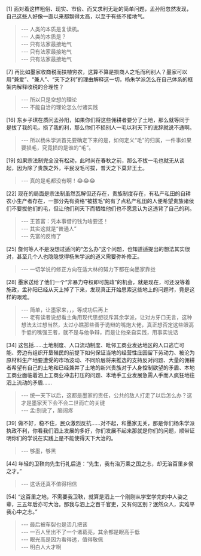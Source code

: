 
[1] 面对着这样粗俗、现实、市侩、而又求利无耻的简单问题，孟孙阳忽然发现，自己这些人好像一直以来都飘得太高，以至于有些不接地气。
>--- 人类的本质是复读机。<br>
>--- 人类的本质是？<br>
>--- 只有法家最接地气<br>
>--- 只有法家最接地气<br>
>--- 只有法家最接地气<br>

[7] 再比如墨家收商税而扶植穷农，这算不算是损商人之毛而利别人？墨家可以用“兼爱”、“兼人”、“天下之利”的理由解释这一切，杨朱学派怎么在自己体系的框架内解释收税的合理性？
>--- 所以只是空想的理论<br>
>--- 不能自洽的理论怎么付诸实践<br>

[16] 东乡子琪在质问孟孙阳，如果你们将这些佣耕者要分了土地，那么就等同于是拔了我的毛，损了我的利，那么你们不损别人一毛以利天下的说辞就说不通啊。
>--- 所以杨朱学派首先要确定下来的是，如何定义“毛”的归属，一件事如果要损毛，究竟损的是谁的“毛”。<br>

[19] 如果宗法制完全没有松动，此时尚在春秋之前，那么不拔一毛也就无从谈起，因为除了贵族之外，平民没毛可拔，普天之下莫非王土。
>--- 真的是毛都没有啊！😂😂😂<br>

[22] 现在的局面是宗法制虽然瓦解但还存在，贵族制度存在，有私产私田的自耕农小生产者存在，一部分先有资格“被拔毛”的有了点私产私田的人便希望贵族诸侯们不要拔他们的毛，但让他们利天下而牺牲他们也不愿意认为这违背了自己的利。
>--- 王首富：凭本事借的钱为啥要还！<br>
>--- 其实这就是“普通人”<br>
>--- 先富的反悔了<br>

[25] 詹何等人不是没想过适问的“怎么办”这个问题，也知道适提出的想法其实很对，甚至几个人也隐隐觉得杨朱学派的道义需要弥补修正。
>--- 一切学说的修正方向在适大林的努力下都在向墨家靠拢<br>

[28] 墨家送给了他们一个“非暴力夺权即可施政”的机会，就是现在，可还没等着施政，孟孙阳已经从天上掉了下来，发现真正开始思索这些地上的问题时，竟是这样的艰难。
>--- 简单，让墨家来，，，等成功后再上<br>
>--- 老有读者说想看主角用现代思想驳斥其余学派，让对方牙口无言，这种想法太过想当然，太过小瞧那些善于诡辩的嘴炮大佬，真正想否定这些眼高手低的嘴强王者，就不是与他争辩，而是让他亲自实践，用事实说话<br>

[34] 这包括……土地制度、人口流动制度、毗邻工商业发达地区的人口逃亡可能、旁边有组织开垦殖民的前提下如何保证当地的经营性庄园留下劳动力、被沦为原材料生产地要遭受的市场波动、不同阶层将来推选的支持反对问题、大量的佣耕者希望有自己的土地和已经兼并了土地的新兴贵族对于人身控制欲望的矛盾、本地工商业面临着泗上工商业冲击打压的问题、本地手工业发展急需人手而人疯狂地往泗上流动的矛盾……
>--- 统一天下以后，这都是墨家的责任，公共的敌人打走了以后怎么办？这才是墨家天下会不会二世而亡的关键<br>
>--- 孟:别说了，脑阔疼<br>

[39] 做不好，稳不住，民众激烈反抗……对不起，和墨家无关，那是你们杨朱学派执政不利，你看我们泗上发展的多好，你们发展不起来那就是你们的问题，顺带证明你们的学说在实践上是不能使得天下大治的。
>--- 够墨，够黑<br>

[44] 年轻的卫鞅向先生行礼后道：“先生，我有治万乘之国之志，却无治百里乡侯之才。”
>--- 这话还真不值得相信<br>

[54] “这百里之地，不需要我卫鞅，就算是泗上一个刚刚从学堂学完的中人姿之辈，三五年后亦可大治。那我与泗上之百千官吏，又有何区别？泯然众人，实难平我心中之志。”
>--- 最后被车裂也是活几把该<br>
>--- 一百人里出不了一个诸葛亮，其余都是眼高手低<br>
>--- 眼光高是因为看得透，值得敬佩<br>
>--- 明白人大才啊<br>
